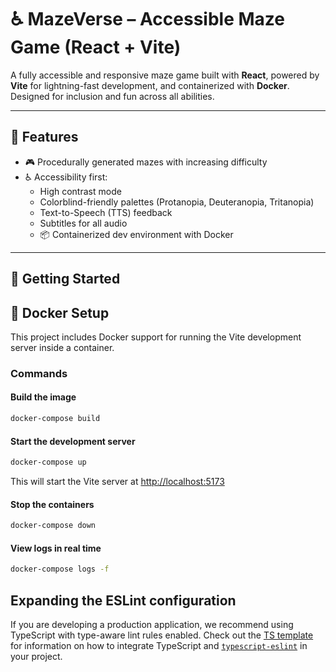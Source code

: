 # ♿ MazeVerse – Accessible Maze Game (React + Vite)

A fully accessible and responsive maze game built with **React**, powered by **Vite** for lightning-fast development, and containerized with **Docker**. Designed for inclusion and fun across all abilities.

---

## 🧠 Features

- 🎮 Procedurally generated mazes with increasing difficulty
- ♿ Accessibility first:
  - High contrast mode
  - Colorblind-friendly palettes (Protanopia, Deuteranopia, Tritanopia)
  - Text-to-Speech (TTS) feedback
  - Subtitles for all audio
  - 📦 Containerized dev environment with Docker

---

## 🚀 Getting Started

## 🐳 Docker Setup

This project includes Docker support for running the Vite development server inside a container.

### Commands

#### Build the image

```bash
docker-compose build
```

#### Start the development server

```bash
docker-compose up
```

This will start the Vite server at [http://localhost:5173](http://localhost:5173)

#### Stop the containers

```bash
docker-compose down
```

#### View logs in real time

```bash
docker-compose logs -f
```

## Expanding the ESLint configuration

If you are developing a production application, we recommend using TypeScript with type-aware lint rules enabled. Check out the [TS template](https://github.com/vitejs/vite/tree/main/packages/create-vite/template-react-ts) for information on how to integrate TypeScript and [`typescript-eslint`](https://typescript-eslint.io) in your project.
